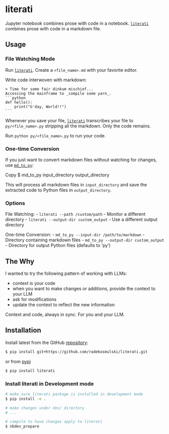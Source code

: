 # literati


<!-- WARNING: THIS FILE WAS AUTOGENERATED! DO NOT EDIT! -->

Jupyter notebook combines prose with code in a notebook.
[`literati`](https://radekosmulski.github.io/literati/core.html#literati)
combines prose with code in a markdown file.

## Usage

### File Watching Mode

Run
[`literati`](https://radekosmulski.github.io/literati/core.html#literati).
Create a `<file_name>.md` with your favorite editor.

Write code interwoven with markdown:

    > Time for some fair dinkum mischief...
    Accessing the mainframe to _compile some yarn_.
    ```python
    def hello():
        print("G'day, World!!")
    ```

Whenever you save your file,
[`literati`](https://radekosmulski.github.io/literati/core.html#literati)
transcribes your file to `py/<file_name>.py` stripping all the markdown.
Only the code remains.

Run `python py/<file_name>.py` to run your code.

### One-time Conversion

If you just want to convert markdown files without watching for changes,
use
[`md_to_py`](https://radekosmulski.github.io/literati/core.html#md_to_py):

Copy \$ md_to_py input_directory output_directory

This will process all markdown files in `input_directory` and save the
extracted code to Python files in `output_directory`.

### Options

File Watching: - `literati --path /custom/path` - Monitor a different
directory - `literati --output-dir custom_output` - Use a different
output directory

One-time Conversion: - `md_to_py --input-dir /path/to/markdown` -
Directory containing markdown files -
`md_to_py --output-dir custom_output` - Directory for output Python
files (defaults to ‘py’)

## The Why

I wanted to try the following pattern of working with LLMs:

- context is your code
- when you want to make changes or additions, provide the context to
  your LLM
- ask for modifications
- update the context to reflect the new information

Context and code, always in sync. For you and your LLM.

## Installation

Install latest from the GitHub
[repository](https://github.com/radekosmulski/literati):

``` sh
$ pip install git+https://github.com/radekosmulski/literati.git
```

or from [pypi](https://pypi.org/project/literati/)

``` sh
$ pip install literati
```

### Install literati in Development mode

``` sh
# make sure literati package is installed in development mode
$ pip install -e .

# make changes under nbs/ directory
# ...

# compile to have changes apply to literati
$ nbdev_prepare
```
